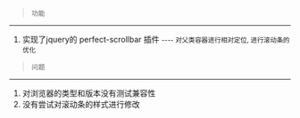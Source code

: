 >     功能

----

1. 实现了jquery的 perfect-scrollbar 插件
   <small>---- 对父类容器进行相对定位, 进行滚动条的优化</small>

>     问题
 
 ---
 
1. 对浏览器的类型和版本没有测试兼容性
2. 没有尝试对滚动条的样式进行修改
